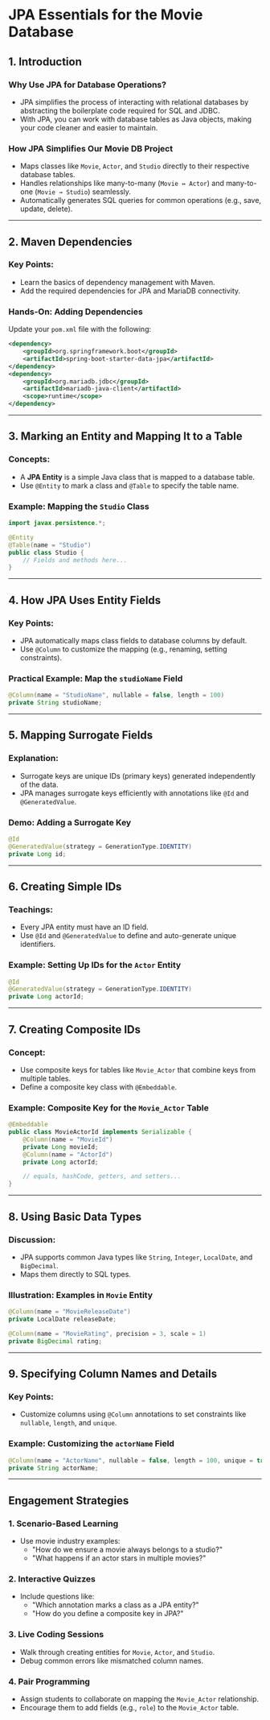 # **JPA Essentials for the Movie Database**

## **1. Introduction**

### Why Use JPA for Database Operations?
- JPA simplifies the process of interacting with relational databases by abstracting the boilerplate code required for SQL and JDBC.
- With JPA, you can work with database tables as Java objects, making your code cleaner and easier to maintain.

### How JPA Simplifies Our Movie DB Project
- Maps classes like `Movie`, `Actor`, and `Studio` directly to their respective database tables.
- Handles relationships like many-to-many (`Movie ↔ Actor`) and many-to-one (`Movie → Studio`) seamlessly.
- Automatically generates SQL queries for common operations (e.g., save, update, delete).

---

## **2. Maven Dependencies**

### Key Points:
- Learn the basics of dependency management with Maven.
- Add the required dependencies for JPA and MariaDB connectivity.

### Hands-On: Adding Dependencies
Update your `pom.xml` file with the following:
```xml
<dependency>
    <groupId>org.springframework.boot</groupId>
    <artifactId>spring-boot-starter-data-jpa</artifactId>
</dependency>
<dependency>
    <groupId>org.mariadb.jdbc</groupId>
    <artifactId>mariadb-java-client</artifactId>
    <scope>runtime</scope>
</dependency>
```

---

## **3. Marking an Entity and Mapping It to a Table**

### Concepts:
- A **JPA Entity** is a simple Java class that is mapped to a database table.
- Use `@Entity` to mark a class and `@Table` to specify the table name.

### Example: Mapping the `Studio` Class
```java
import javax.persistence.*;

@Entity
@Table(name = "Studio")
public class Studio {
    // Fields and methods here...
}
```

---

## **4. How JPA Uses Entity Fields**

### Key Points:
- JPA automatically maps class fields to database columns by default.
- Use `@Column` to customize the mapping (e.g., renaming, setting constraints).

### Practical Example: Map the `studioName` Field
```java
@Column(name = "StudioName", nullable = false, length = 100)
private String studioName;
```

---

## **5. Mapping Surrogate Fields**

### Explanation:
- Surrogate keys are unique IDs (primary keys) generated independently of the data.
- JPA manages surrogate keys efficiently with annotations like `@Id` and `@GeneratedValue`.

### Demo: Adding a Surrogate Key
```java
@Id
@GeneratedValue(strategy = GenerationType.IDENTITY)
private Long id;
```

---

## **6. Creating Simple IDs**

### Teachings:
- Every JPA entity must have an ID field.
- Use `@Id` and `@GeneratedValue` to define and auto-generate unique identifiers.

### Example: Setting Up IDs for the `Actor` Entity
```java
@Id
@GeneratedValue(strategy = GenerationType.IDENTITY)
private Long actorId;
```

---

## **7. Creating Composite IDs**

### Concept:
- Use composite keys for tables like `Movie_Actor` that combine keys from multiple tables.
- Define a composite key class with `@Embeddable`.

### Example: Composite Key for the `Movie_Actor` Table
```java
@Embeddable
public class MovieActorId implements Serializable {
    @Column(name = "MovieId")
    private Long movieId;
    @Column(name = "ActorId")
    private Long actorId;

    // equals, hashCode, getters, and setters...
}
```

---

## **8. Using Basic Data Types**

### Discussion:
- JPA supports common Java types like `String`, `Integer`, `LocalDate`, and `BigDecimal`.
- Maps them directly to SQL types.

### Illustration: Examples in `Movie` Entity
```java
@Column(name = "MovieReleaseDate")
private LocalDate releaseDate;

@Column(name = "MovieRating", precision = 3, scale = 1)
private BigDecimal rating;
```

---

## **9. Specifying Column Names and Details**

### Key Points:
- Customize columns using `@Column` annotations to set constraints like `nullable`, `length`, and `unique`.

### Example: Customizing the `actorName` Field
```java
@Column(name = "ActorName", nullable = false, length = 100, unique = true)
private String actorName;
```

---

## **Engagement Strategies**

### 1. **Scenario-Based Learning**
- Use movie industry examples:
  - "How do we ensure a movie always belongs to a studio?"
  - "What happens if an actor stars in multiple movies?"

### 2. **Interactive Quizzes**
- Include questions like:
  - "Which annotation marks a class as a JPA entity?"
  - "How do you define a composite key in JPA?"

### 3. **Live Coding Sessions**
- Walk through creating entities for `Movie`, `Actor`, and `Studio`.
- Debug common errors like mismatched column names.

### 4. **Pair Programming**
- Assign students to collaborate on mapping the `Movie_Actor` relationship.
- Encourage them to add fields (e.g., `role`) to the `Movie_Actor` table.
